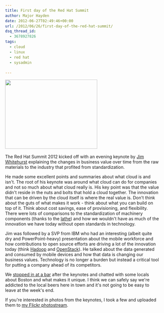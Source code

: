 ```yaml
---
title: First day of the Red Hat Summit
author: Major Hayden
date: 2012-06-27T02:49:46+00:00
url: /2012/06/26/first-day-of-the-red-hat-summit/
dsq_thread_id:
  - 3678927826
tags:
  - cloud
  - linux
  - red hat
  - sysadmin

---
```

[<img src="/wp-content/uploads/2012/06/Photo-Jun-26-17-37-57-e1340764669963-300x224.jpg" alt="" title="Photo Jun 26, 17 37 57" width="300" height="224" class="alignleft size-medium wp-image-3514" srcset="/wp-content/uploads/2012/06/Photo-Jun-26-17-37-57-e1340764669963-300x224.jpg 300w, /wp-content/uploads/2012/06/Photo-Jun-26-17-37-57-e1340764669963-1024x764.jpg 1024w" sizes="(max-width: 300px) 100vw, 300px" />][1]

The Red Hat Summit 2012 kicked off with an evening keynote by [Jim Whitehurst][2] explaining the changes in business value over time from the raw materials to the industry that profited from standardization.

He made some excellent points and summaries about what cloud is and isn't. The root of his keynote was around what cloud can do for companies and not so much about what cloud really is. His key point was that the value didn't reside in the nuts and bolts that hold a cloud together. The innovation that can be driven by the cloud itself is where the real value is. Don't think about the guts of what makes it work - think about what you can build on top of it. Think about cost savings, ease of provisioning, and flexibility. There were lots of comparisons to the standardization of machinery components (thanks to the [lathe][3]) and how we wouldn't have as much of the innovation we have today without open standards in technology.

Jim was followed by a SVP from IBM who had an interesting (albeit quite dry and PowerPoint-heavy) presentation about the mobile workforce and how contributions to open source efforts are driving a lot of the innovation today (think [Hadoop][4] and [OpenStack][5]). He talked about the data generated and consumed by mobile devices and how that data is changing our business values. Technology is no longer a burden but instead a critical tool for putting a company ahead of its competitors.

We [stopped in at a bar][6] after the keynotes and chatted with some locals about Boston and what makes it unique. I think we can safely say we're addicted to the local beers here in town and it's not going to be easy to leave at the week's end.

If you're interested in photos from the keynotes, I took a few and uploaded them to [my Flickr photostream][7].

 [1]: /wp-content/uploads/2012/06/Photo-Jun-26-17-37-57.jpg
 [2]: https://en.wikipedia.org/wiki/Jim_Whitehurst
 [3]: https://en.wikipedia.org/wiki/Lathe
 [4]: https://hadoop.apache.org/
 [5]: http://openstack.org/
 [6]: http://www.pourhouseboston.com/
 [7]: http://www.flickr.com/photos/texas1emt/sets/72157630307114342/
